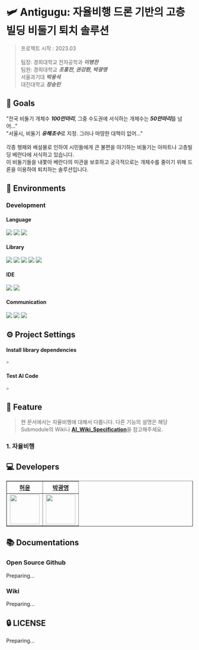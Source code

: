 # 🛩️ Antigugu: 자율비행 드론 기반의 고층 빌딩 비둘기 퇴치 솔루션
>
> 프로젝트 시작 : 2023.03 <br> <br>
> 팀장: 경희대학교 전자공학과 ***이병찬***<br>
> 팀원: 경희대학교  ***조홍찬, 권강환, 박광명***<br> 
>       서울과기대  ***박용석***<br>
>       대진대학교  ***장승민***<br>

## 🥇 Goals

"전국 비둘기 개체수 ***100만마리***, 그중 수도권에 서식하는 개체수는 ***50만마리***를 넘어..."<br>
"서울시, 비둘기 ***유해조수***로 지정. 그러나 마땅한 대책이 없어..."<br><br>
각종 행패와 배설물로 인하여 시민들에게 큰 불편을 야기하는 비둘기는 아파트나 고층빌딩 베란다에 서식하고 있습니다.<br>
이 비둘기들을 내쫓아 베란다의 미관을 보호하고 궁극적으로는 개체수를 줄이기 위해 드론을 이용하여 퇴치하는 솔루션입니다. <br>

## 🔨 Environments
### Development
#### Language
<img src="https://img.shields.io/badge/Python-3776AB?style=for-the-badge&logo=Python&logoColor=white"> <img src="https://img.shields.io/badge/C-A8B9CC?style=for-the-badge&logo=C&logoColor=white"> <img src="https://img.shields.io/badge/C++-231F20?style=for-the-badge&logo=c%2B%2B&logoColor=white">

#### Library
<img src="https://img.shields.io/badge/ROS-22314E?style=for-the-badge&logo=ROS&logoColor=white"> <img src="https://img.shields.io/badge/Linux-FCC624?style=for-the-badge&logo=Linux&logoColor=white"> <img src="https://img.shields.io/badge/OpenCV-5C3EE8?style=for-the-badge&logo=OpenCV&logoColor=white"> <img src="https://img.shields.io/badge/TensorFlow-FF6F00?style=for-the-badge&logo=TensorFlow&logoColor=white"> <img src="https://img.shields.io/badge/PyTorch-EE4C2C?style=for-the-badge&logo=PyTorch&logoColor=white"><br>

#### IDE
<img src="https://img.shields.io/badge/Visual Studio Code-007ACC?style=for-the-badge&logo=Visual Studio Code&logoColor=white"> <img src="https://img.shields.io/badge/Atom-66595C?style=for-the-badge&logo=Atom&logoColor=white"><br>


#### Communication
<img src="https://img.shields.io/badge/Github-181717?style=for-the-badge&logo=Github&logoColor=white"> <img src="https://img.shields.io/badge/Notion-000000?style=for-the-badge&logo=Notion&logoColor=white"> <img src="https://img.shields.io/badge/Slack-4A154B?style=for-the-badge&logo=Slack&logoColor=white">



## ⚙️ Project Settings
#### Install library dependencies

```bash
>
```

#### Test AI Code

```bash
>
```

## 📜 Feature
> 현 문서에서는 자율비행에 대해서 다룹니다. 다른 기능의 설명은 해당 Submodule의 Wiki나 [**AI_Wiki_Specification**](https://github.com/PUE-AI-ChatBot/PUE-AI/wiki/Specification)을 참고해주세요.

### 1. 자율비행



## 💻 Developers
<div align="left">
    <table border="1">
        <th><a href="https://github.com/HeoYoon1">허윤</a></th>
        <th><a href="https://github.com/pangthing">박광명</a></th>
        <tr>
            <td>
                <img src="https://github.com/HeoYoon1.png" width='80' />
            </td>
            <td>
                <img src="https://github.com/pangthing.png" width='80' />
            </td>
        </tr>
    </table>
</div>



## 📚 Documentations

### Open Source Github
Preparing...

### Wiki
Preparing...

## 🔒 LICENSE
Preparing...



